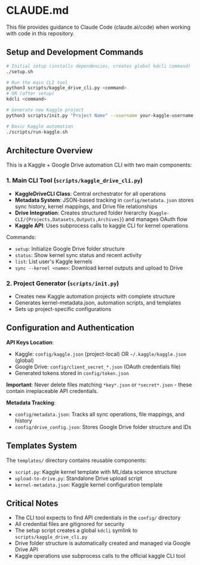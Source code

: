 # CLAUDE.md

This file provides guidance to Claude Code (claude.ai/code) when working with code in this repository.

## Setup and Development Commands

```bash
# Initial setup (installs dependencies, creates global kdcli command)
./setup.sh

# Run the main CLI tool
python3 scripts/kaggle_drive_cli.py <command>
# OR (after setup)
kdcli <command>

# Generate new Kaggle project
python3 scripts/init.py "Project Name" --username your-kaggle-username

# Basic Kaggle automation
./scripts/run-kaggle.sh
```

## Architecture Overview

This is a Kaggle + Google Drive automation CLI with two main components:

### 1. Main CLI Tool (`scripts/kaggle_drive_cli.py`)
- **KaggleDriveCLI Class**: Central orchestrator for all operations
- **Metadata System**: JSON-based tracking in `config/metadata.json` stores sync history, kernel mappings, and Drive file relationships
- **Drive Integration**: Creates structured folder hierarchy (`Kaggle-CLI/{Projects,Datasets,Outputs,Archives}`) and manages OAuth flow
- **Kaggle API**: Uses subprocess calls to kaggle CLI for kernel operations

Commands:
- `setup`: Initialize Google Drive folder structure
- `status`: Show kernel sync status and recent activity  
- `list`: List user's Kaggle kernels
- `sync --kernel <name>`: Download kernel outputs and upload to Drive

### 2. Project Generator (`scripts/init.py`)
- Creates new Kaggle automation projects with complete structure
- Generates kernel-metadata.json, automation scripts, and templates
- Sets up project-specific configurations

## Configuration and Authentication

**API Keys Location**: 
- Kaggle: `config/kaggle.json` (project-local) OR `~/.kaggle/kaggle.json` (global)
- Google Drive: `config/client_secret_*.json` (OAuth credentials file)
- Generated tokens stored in `config/token.json`

**Important**: Never delete files matching `*key*.json` or `*secret*.json` - these contain irreplaceable API credentials.

**Metadata Tracking**: 
- `config/metadata.json`: Tracks all sync operations, file mappings, and history
- `config/drive_config.json`: Stores Google Drive folder structure and IDs

## Templates System

The `templates/` directory contains reusable components:
- `script.py`: Kaggle kernel template with ML/data science structure
- `upload-to-drive.py`: Standalone Drive upload script  
- `kernel-metadata.json`: Kaggle kernel configuration template

## Critical Notes

- The CLI tool expects to find API credentials in the `config/` directory
- All credential files are gitignored for security
- The setup script creates a global `kdcli` symlink to `scripts/kaggle_drive_cli.py`
- Drive folder structure is automatically created and managed via Google Drive API
- Kaggle operations use subprocess calls to the official kaggle CLI tool